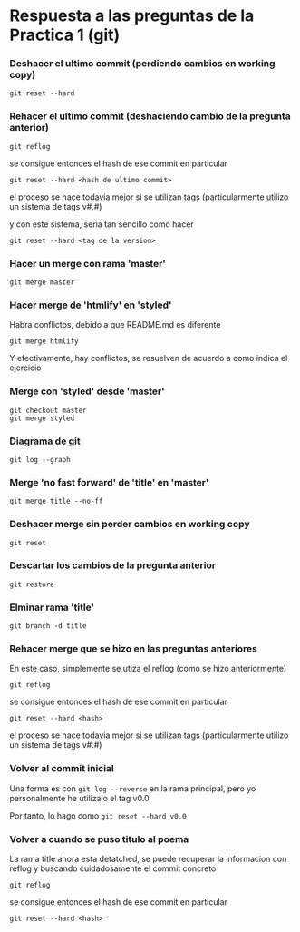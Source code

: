 # Respuesta a las preguntas de la Practica 1 (git)


### Deshacer el ultimo commit (perdiendo cambios en working copy)

`git reset --hard`


### Rehacer el ultimo commit (deshaciendo cambio de la pregunta anterior)

`git reflog`

se consigue entonces el hash de ese commit en particular

`git reset --hard <hash de ultimo commit>`

el proceso se hace todavia mejor si se utilizan tags (particularmente utilizo un sistema de tags v#.#)

y con este sistema, seria tan sencillo como hacer

`git reset --hard <tag de la version>`

### Hacer un merge con rama 'master'

`git merge master`


### Hacer merge de 'htmlify' en 'styled'

Habra conflictos, debido a que README.md es diferente

`git merge htmlify`

Y efectivamente, hay conflictos, se resuelven de acuerdo a como indica el ejercicio


### Merge con 'styled' desde 'master'

    git checkout master
    git merge styled


### Diagrama de git

`git log --graph`


### Merge 'no fast forward' de 'title' en 'master'

`git merge title --no-ff`


### Deshacer merge sin perder cambios en working copy

`git reset`


### Descartar los cambios de la pregunta anterior

`git restore`


### Elminar rama 'title'

`git branch -d title`


### Rehacer merge que se hizo en las preguntas anteriores

En este caso, simplemente se utiza el reflog (como se hizo anteriormente)

`git reflog`

se consigue entonces el hash de ese commit en particular

`git reset --hard <hash>`

el proceso se hace todavia mejor si se utilizan tags (particularmente utilizo un sistema de tags v#.#)


### Volver al commit inicial

Una forma es con `git log --reverse` en la rama principal, pero yo personalmente he utilizalo el tag v0.0

Por tanto, lo hago como `git reset --hard v0.0`


### Volver a cuando se puso titulo al poema

La rama title ahora esta detatched, se puede recuperar la informacion con reflog y buscando cuidadosamente el commit concreto

`git reflog`

se consigue entonces el hash de ese commit en particular

`git reset --hard <hash>`

